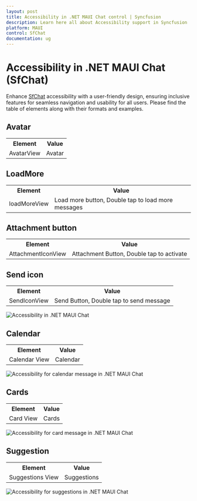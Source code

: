 ```yaml
---
layout: post
title: Accessibility in .NET MAUI Chat control | Syncfusion
description: Learn here all about Accessibility support in Syncfusion .NET MAUI Chat (SfChat) control, its elements, and more.
platform: MAUI
control: SfChat
documentation: ug
---
```


# Accessibility in .NET MAUI Chat (SfChat)

Enhance [SfChat](https://help.syncfusion.com/cr/maui/Syncfusion.Maui.Chat.SfChat.html) accessibility with a user-friendly design, ensuring inclusive features for seamless navigation and usability for all users. Please find the table of elements along with their formats and examples.

## Avatar

<table>
<tr>
<th>Element</th>
<th>Value</th>
</tr>
<tr>
<td>AvatarView</td>
<td>Avatar</td>
</tr>
</table>

## LoadMore

<table>
<tr>
<th>Element</th>
<th>Value</th>
</tr>
<tr>
<td>loadMoreView</td>
<td>Load more button, Double tap to load more messages</td>
</tr>
</table>

## Attachment button

<table>
<tr>
<th>Element</th>
<th>Value</th>
</tr>
<tr>
<td>AttachmentIconView</td>
<td>Attachment Button, Double tap to activate</td>
</tr>
</table>

## Send icon

<table>
<tr>
<th>Element</th>
<th>Value</th>
</tr>
<tr>
<td>SendIconView</td>
<td>Send Button, Double tap to send message</td>
</tr>
</table>

![Accessibility in .NET MAUI Chat](images/Accessibility/maui-chat-accessibility-loadmore.png)

## Calendar

<table>
<tr>
<th>Element</th>
<th>Value</th>
</tr>
<tr>
<td>Calendar View</td>
<td>Calendar</td>
</tr>
</table>

![Accessibility for calendar message in .NET MAUI Chat](images/Accessibility/maui-chat-accessibility-calendar.png)

## Cards

<table>
<tr>
<th>Element</th>
<th>Value</th>
</tr>
<tr>
<td>Card View</td>
<td>Cards</td>
</tr>
</table>

![Accessibility for card message in .NET MAUI Chat](images/Accessibility/maui-chat-accessibility-cards.png)

## Suggestion

<table>
<tr>
<th>Element</th>
<th>Value</th>
</tr>
<tr>
<td>Suggestions View</td>
<td>Suggestions</td>
</tr>
</table>

![Accessibility for suggestions in .NET MAUI Chat ](images/Accessibility/maui-chat-accessibility-suggestions.png)
